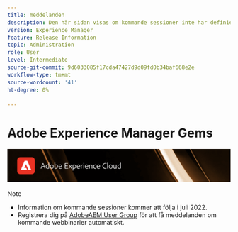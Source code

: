 ```yaml
---
title: meddelanden
description: Den här sidan visas om kommande sessioner inte har definierats än.
version: Experience Manager
feature: Release Information
topic: Administration
role: User
level: Intermediate
source-git-commit: 9d6033085f17cda47427d9d09fd0b34baf668e2e
workflow-type: tm+mt
source-wordcount: '41'
ht-degree: 0%

---
```


# Adobe Experience Manager Gems

![](/help/assets/ADX_Gems.png)

>[!NOTE]
>
>* Information om kommande sessioner kommer att följa i juli 2022.
>* Registrera dig på [AdobeAEM User Group](https://aem-augs.adobe.com/) för att få meddelanden om kommande webbinarier automatiskt.